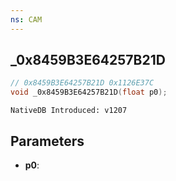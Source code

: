 ```yaml
---
ns: CAM
---
```

## _0x8459B3E64257B21D

```c
// 0x8459B3E64257B21D 0x1126E37C
void _0x8459B3E64257B21D(float p0);
```

```
NativeDB Introduced: v1207
```

## Parameters
* **p0**:
